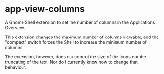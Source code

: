 # app-view-columns
A Gnome Shell extension to set the number of columns in the Applications Overview.

This extension changes the maximum number of columns viewable,
and the "compact" switch forces the Shell to increase the minimum number of columns.

The extension, however, does not control the size of the icons
nor the truncating of the text. Nor do I currently know how to change that behaviour.
